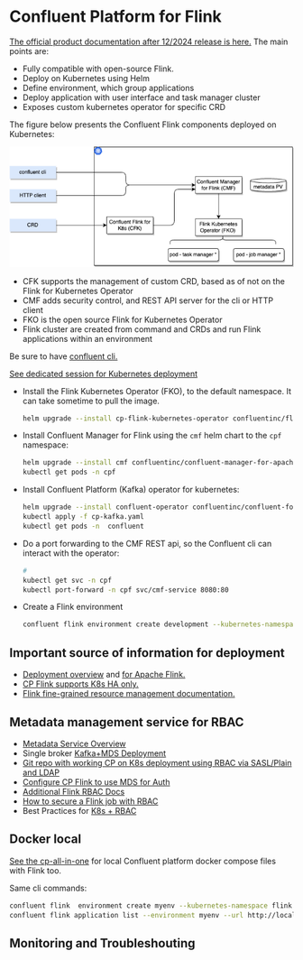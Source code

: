 # Confluent Platform for Flink

[The official product documentation after 12/2024 release is here.](https://docs.confluent.io/platform/current/flink/get-started.html) The main points are:

* Fully compatible with open-source Flink. 
* Deploy on Kubernetes using Helm
* Define environment, which group applications
* Deploy application with user interface and task manager cluster
* Exposes custom kubernetes operator for specific CRD


The figure below presents the Confluent Flink components deployed on Kubernetes:

![](./diagrams/cp-flink-deployment.drawio.png)

* CFK supports the management of custom CRD, based as of not on the Flink for Kubernetes Operator
* CMF adds security control, and REST API server for the cli or HTTP client
* FKO is the open source Flink for Kubernetes Operator
* Flink cluster are created from command and CRDs and run Flink applications within an environment

Be sure to have [confluent cli.](https://docs.confluent.io/confluent-cli/current/install.html#install-confluent-cli)

[See dedicated session for Kubernetes deployment](../coding/k8s-deploy.md)



* Install the Flink Kubernetes Operator (FKO), to the default namespace. It can take sometime to pull the image.

    ```sh
    helm upgrade --install cp-flink-kubernetes-operator confluentinc/flink-kubernetes-operator --set watchNamespaces={flink}
    ```

* Install Confluent Manager for Flink using the `cmf` helm chart to the `cpf` namespace:

    ```sh
    helm upgrade --install cmf confluentinc/confluent-manager-for-apache-flink --namespace cpf
    kubectl get pods -n cpf
    ```



* Install Confluent Platform (Kafka) operator for kubernetes:

    ```sh
    helm upgrade --install confluent-operator confluentinc/confluent-for-kubernetes --namespace confluent
    kubectl apply -f cp-kafka.yaml
    kubectl get pods -n  confluent
    ```

* Do a port forwarding to the CMF REST api, so the Confluent cli can interact with the operator:

    ```sh
    # 
    kubectl get svc -n cpf 
    kubectl port-forward -n cpf svc/cmf-service 8080:80
    ```

* Create a Flink environment

    ```sh
    confluent flink environment create development --kubernetes-namespace flink --url http://localhost:8080
    ```



## Important source of information for deployment

* [Deployment overview](https://docs.confluent.io/platform/current/flink/installation/overview.html) and [for Apache Flink.](https://nightlies.apache.org/flink/flink-docs-master/docs/deployment/overview/) 
* [CP Flink supports K8s HA only.](https://nightlies.apache.org/flink/flink-docs-master/docs/deployment/ha/kubernetes_ha/)
* [Flink fine-grained resource management documentation.](https://nightlies.apache.org/flink/flink-docs-master/docs/deployment/finegrained_resource/)

## Metadata management service for RBAC

* [Metadata Service Overview](https://docs.confluent.io/platform/current/kafka/configure-mds/index.html#configure-mds-long-in-cp)
* Single broker [Kafka+MDS Deployment](https://docs.confluent.io/platform/current/kafka/configure-mds/index.html#configure-a-primary-ak-cluster-to-host-the-mds-and-role-binding)
* [Git repo with working CP on K8s deployment using RBAC via SASL/Plain and LDAP](https://github.com/confluentinc/confluent-kubernetes-examples/tree/master/security/production-secure-deploy)
* [Configure CP Flink to use MDS for Auth](https://docs.confluent.io/platform/current/flink/installation/authorization.html)
* [Additional Flink RBAC Docs](https://nightlies.apache.org/flink/flink-kubernetes-operator-docs-release-1.8/docs/operations/rbac/)
* [How to secure a Flink job with RBAC](https://docs.confluent.io/platform/current/flink/flink-jobs/security.html#how-to-secure-a-af-job-with-cmf-long)
* Best Practices for [K8s + RBAC](https://kubernetes.io/docs/concepts/security/rbac-good-practices/)

## Docker local

[See the cp-all-in-one](https://github.com/confluentinc/cp-all-in-one) for local Confluent platform docker compose files with Flink too.

Same cli commands:

```sh
confluent flink  environment create myenv --kubernetes-namespace flink --url http://localhost:8080
confluent flink application list --environment myenv --url http://localhost:8080
```

## Monitoring and Troubleshouting